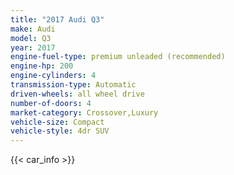 ```yaml
---
title: "2017 Audi Q3"
make: Audi
model: Q3
year: 2017
engine-fuel-type: premium unleaded (recommended)
engine-hp: 200
engine-cylinders: 4
transmission-type: Automatic
driven-wheels: all wheel drive
number-of-doors: 4
market-category: Crossover,Luxury
vehicle-size: Compact
vehicle-style: 4dr SUV
---
```


{{< car_info >}}
